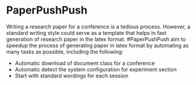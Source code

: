# PaperPushPush
Writing a research paper for a conference is a tedious process. However, a standard writing style could serve as a template that helps in fast generation of research paper in the latex format. #PaperPushPush aim to speedup the process of generating paper in latex format by automating as many tasks as possible, including the following:
- Automatic download of document class for a conference
- Automatic detect the system configuration for experiment section  
- Start with standard wordings for each session
